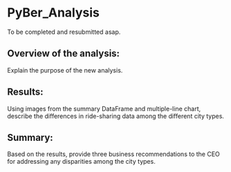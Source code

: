 # PyBer_Analysis

To be completed and resubmitted asap.

## Overview of the analysis: 
Explain the purpose of the new analysis.

## Results: 
Using images from the summary DataFrame and multiple-line chart, describe the differences in ride-sharing data among the different city types.

## Summary: 
Based on the results, provide three business recommendations to the CEO for addressing any disparities among the city types.